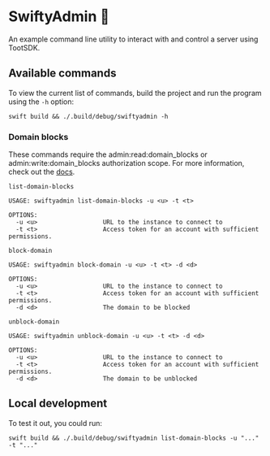 # SwiftyAdmin 🚀

An example command line utility to interact with and control a server using TootSDK.

## Available commands

To view the current list of commands, build the project and run the program using the `-h` option:

```
swift build && ./.build/debug/swiftyadmin -h
```

### Domain blocks

These commands require the admin:read:domain_blocks or admin:write:domain_blocks authorization scope. 
For more information, check out the [docs](https://docs.joinmastodon.org/methods/admin/domain_blocks/).


`list-domain-blocks`

```
USAGE: swiftyadmin list-domain-blocks -u <u> -t <t>

OPTIONS:
  -u <u>                  URL to the instance to connect to
  -t <t>                  Access token for an account with sufficient permissions.
```

`block-domain`

```
USAGE: swiftyadmin block-domain -u <u> -t <t> -d <d>

OPTIONS:
  -u <u>                  URL to the instance to connect to
  -t <t>                  Access token for an account with sufficient permissions.
  -d <d>                  The domain to be blocked
```

`unblock-domain`

```
USAGE: swiftyadmin unblock-domain -u <u> -t <t> -d <d>

OPTIONS:
  -u <u>                  URL to the instance to connect to
  -t <t>                  Access token for an account with sufficient permissions.
  -d <d>                  The domain to be unblocked
```

## Local development

To test it out, you could run:

```shell
swift build && ./.build/debug/swiftyadmin list-domain-blocks -u "..." -t "..."
```
